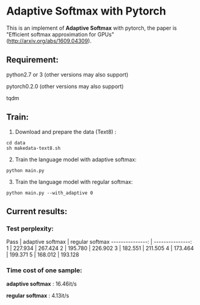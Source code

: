 # Adaptive Softmax with Pytorch

This is an implement of **Adaptive Softmax** with pytorch, the paper is "Efficient softmax approximation for GPUs" (http://arxiv.org/abs/1609.04309).

## Requirement:
python2.7 or 3 (other versions may also support)

pytorch0.2.0 (other versions may also support)

tqdm

## Train:

1. Download and prepare the data (Text8) :

```
cd data
sh makedata-text8.sh
```

2. Train the language model with adaptive softmax:

```
python main.py
```

3. Train the language model with regular softmax:

```
python main.py --with_adaptive 0
```

## Current results:

### Test perplexity:
Pass |  adaptive softmax | regular softmax
 ---------------:  | ---------------:  
1 | 227.934 | 267.424
2 | 195.780 | 226.902
3 | 182.551 | 211.505
4 | 173.464 | 199.371
5 | 168.012 | 193.128

### Time cost of one sample:

**adaptive softmax** : 16.46it/s

**regular softmax** : 4.13it/s
